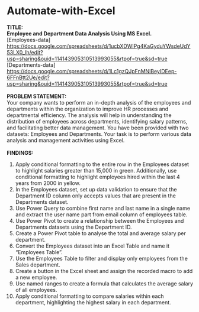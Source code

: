 # Automate-with-Excel
<b>TITLE:
<br>
Employee and Department Data Analysis Using MS Excel.</b>
<br>
[Employees-data] https://docs.google.com/spreadsheets/d/1ucbXDWIPg4KaGyduYWsdeUdY53LX0_lh/edit?usp=sharing&ouid=114143905310513993055&rtpof=true&sd=true
<br>
[Departments-data] https://docs.google.com/spreadsheets/d/1Lc1gzQJpFnMNlBeyIDEep-6FFnBtt2Ue/edit?usp=sharing&ouid=114143905310513993055&rtpof=true&sd=true
<br><br>
<b>PROBLEM STATEMENT:</b>
<br>
Your company wants to perform an in-depth analysis of the employees and departments within the organization to
improve HR processes and departmental efficiency. The analysis will help in understanding the distribution of employees
across departments, identifying salary patterns, and facilitating better data management. You have been provided with two
datasets: Employees and Departments. Your task is to perform various data analysis and management activities using
Excel.
<br><br>
<b>FINDINGS:</b>
<br>
1. Apply conditional formatting to the entire row in the Employees dataset to highlight salaries greater than 15,000 in
green. Additionally, use conditional formatting to highlight employees hired within the last 4 years from 2000 in yellow.
2. In the Employees dataset, set up data validation to ensure that the Department ID column only accepts values that are
present in the Departments dataset.
3. Use Power Query to combine first name and last name in a single name and extract the user name part from email
column of employees table.
4. Use Power Pivot to create a relationship between the Employees and Departments datasets using the Department ID.
5. Create a Power Pivot table to analyse the total and average salary per department.
6. Convert the Employees dataset into an Excel Table and name it “Employees Table”.
7. Use the Employees Table to filter and display only employees from the Sales department.
8. Create a button in the Excel sheet and assign the recorded macro to add a new employee.
9. Use named ranges to create a formula that calculates the average salary of all employees.
10. Apply conditional formatting to compare salaries within each department, highlighting the highest salary in each
department.
